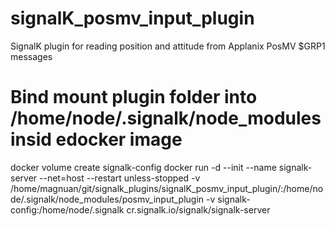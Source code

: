 # signalK_posmv_input_plugin
SignalK plugin for reading position and attitude from Applanix PosMV $GRP1 messages


# Bind mount plugin folder into /home/node/.signalk/node_modules insid edocker image

docker volume create signalk-config 
docker run -d --init  --name signalk-server --net=host --restart unless-stopped  -v /home/magnuan/git/signalk_plugins/signalK_posmv_input_plugin/:/home/node/.signalk/node_modules/posmv_input_plugin -v signalk-config:/home/node/.signalk cr.signalk.io/signalk/signalk-server 
